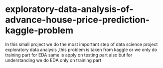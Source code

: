 # exploratory-data-analysis-of-advance-house-price-prediction-kaggle-problem
In this small project we do the most important step of data science project exploratory data analysis ,this problem is taken from kaggle or we only do training  part for EDA same is apply on testing part also but for understanding we do EDA only on training part
